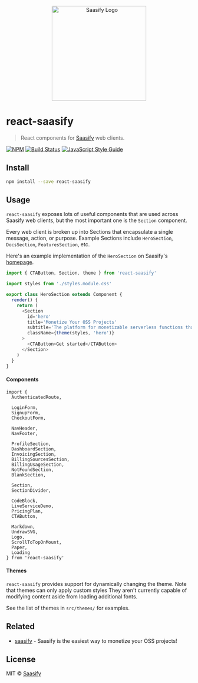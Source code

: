 <p align="center">
  <a href="https://saasify.sh" title="Saasify">
    <img src="https://raw.githubusercontent.com/saasify-sh/saasify/master/logo-vert-white@4x.png" alt="Saasify Logo" width="256" />
  </a>
</p>

# react-saasify

> React components for [Saasify](https://saasify.sh) web clients.

[![NPM](https://img.shields.io/npm/v/react-saasify.svg)](https://www.npmjs.com/package/react-saasify) [![Build Status](https://travis-ci.com/saasify-sh/saasify.svg?branch=master)](https://travis-ci.com/saasify-sh/saasify) [![JavaScript Style Guide](https://img.shields.io/badge/code_style-standard-brightgreen.svg)](https://standardjs.com)

## Install

```bash
npm install --save react-saasify
```

## Usage

`react-saasify` exposes lots of useful components that are used across Saasify web clients, but the most important one is the `Section` component.

Every web client is broken up into Sections that encapsulate a single message, action, or purpose. Example Sections include `HeroSection`, `DocsSection`, `FeaturesSection`, etc.

Here's an example implementation of the `HeroSection` on Saasify's [homepage](https://saasify.sh).

```js
import { CTAButton, Section, theme } from 'react-saasify'

import styles from './styles.module.css'

export class HeroSection extends Component {
  render() {
    return (
      <Section
        id='hero'
        title='Monetize Your OSS Projects'
        subtitle='The platform for monetizable serverless functions that empower the open source authors you love.'
        className={theme(styles, 'hero')}
      >
        <CTAButton>Get started</CTAButton>
      </Section>
    )
  }
}
```

#### Components

```
import {
  AuthenticatedRoute,

  LoginForm,
  SignupForm,
  CheckoutForm,

  NavHeader,
  NavFooter,

  ProfileSection,
  DashboardSection,
  InvoicingSection,
  BillingSourcesSection,
  BillingUsageSection,
  NotFoundSection,
  BlankSection,

  Section,
  SectionDivider,

  CodeBlock,
  LiveServiceDemo,
  PricingPlan,
  CTAButton,

  Markdown,
  UndrawSVG,
  Logo,
  ScrollToTopOnMount,
  Paper,
  Loading
} from 'react-saasify'
```

#### Themes

`react-saasify` provides support for dynamically changing the theme. Note that themes can only apply custom styles They aren't currently capable of modifying content aside from loading additional fonts.

See the list of themes in `src/themes/` for examples.

## Related

- [saasify](https://saasify.sh) - Saasify is the easiest way to monetize your OSS projects!

## License

MIT © [Saasify](https://saasify.sh)

